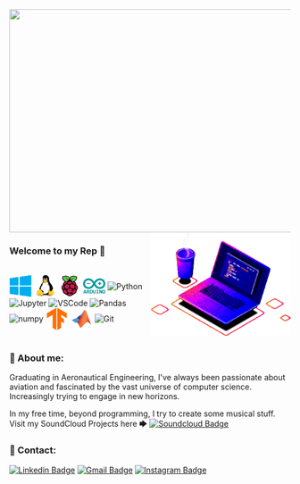 
<img align="center" width="800" height="400" src="http://blog.jaredscheel.com/images/hello-world.gif">
<img src="https://github.com/JoaoCioffi/JoaoCioffi/blob/main/code.png" min-width="250px" max-width="200px" width="250px" align="right" alt="Computador-JulianaIzac">


### Welcome to my Rep 👋

<div style="display: inline_block"><br>
    <img  align ="center" alt = "Windows" height"40" width="40" src="https://github.com/devicons/devicon/blob/master/icons/windows8/windows8-original.svg" />
    <img  align ="center" alt = "Linux" height"40" width="40" src="https://github.com/devicons/devicon/blob/master/icons/linux/linux-original.svg" />
    <img  align ="center" alt = "Rasp" height"40" width="40" src="https://github.com/devicons/devicon/blob/master/icons/raspberrypi/raspberrypi-original.svg" />
    <img align ="center" alt = "Arduino" height"50" width="40" src="https://github.com/devicons/devicon/blob/master/icons/arduino/arduino-original-wordmark.svg" /> 
    <img align ="center" alt = "Python" height"50" width="40" src="https://cdn.jsdelivr.net/gh/devicons/devicon/icons/python/python-original.svg" /> 
    <img align ="center" alt = "Jupyter" height"40" width="40" src="https://cdn.jsdelivr.net/gh/devicons/devicon/icons/jupyter/jupyter-original-wordmark.svg" />
    <img align ="center" alt = "VSCode" height"40" width="40" src="https://cdn.jsdelivr.net/gh/devicons/devicon/icons/vscode/vscode-original.svg" />
    <img align ="center" alt = "Pandas" height"40" width="40" src="https://cdn.jsdelivr.net/gh/devicons/devicon/icons/pandas/pandas-original-wordmark.svg" />
    <img align ="center" alt = "numpy" height"40" width="40"src="https://cdn.jsdelivr.net/gh/devicons/devicon/icons/numpy/numpy-original.svg" />
    <img  align ="center" alt = "TensorFlow" height"40" width="40" src="https://github.com/devicons/devicon/blob/master/icons/tensorflow/tensorflow-original.svg" />
    <img  align ="center" alt = "Matlab" height"40" width="40" src="https://github.com/devicons/devicon/blob/master/icons/matlab/matlab-original.svg" />
    <img  align ="center" alt = "Git" height"40" width="40" src="https://cdn.jsdelivr.net/gh/devicons/devicon/icons/git/git-original.svg" />
    
</div>



<div style="display: inline_block"><br>

### 📖 About me:

Graduating in Aeronautical Engineering, I've always been passionate about aviation and fascinated by the vast universe of computer science. Increasingly trying to engage in new horizons.

In my free time, beyond programming, I try to create some musical stuff. Visit my SoundCloud Projects here 🡆 [![Soundcloud Badge](https://img.shields.io/badge/-See_0ff-a43b9d?style=flat-square&logo=Soundcloud&logoColor=white&link=https://soundcloud.com/joao-cioffi)](https://soundcloud.com/joao-cioffi)

</div>

  ### :rocket: Contact:
  [![Linkedin Badge](https://img.shields.io/badge/-JoaoCioffi-blue?style=flat-square&logo=Linkedin&logoColor=white&link=https://www.linkedin.com/in/joao-cioffi/)](https://www.linkedin.com/in/joao-cioffi/)
  [![Gmail Badge](https://img.shields.io/badge/-joaorcioffi@gmail.com-c14438?style=flat-square&logo=Gmail&logoColor=white&link=mailto:joaorcioffi@gmail.com)](mailto:joaorcioffi@gmail.com)
  [![Instagram Badge](https://img.shields.io/badge/-See_0ff-a43b9d?style=flat-square&logo=Instagram&logoColor=white&link=https://www.instagram.com/see_0ff/)](https://www.instagram.com/see_0ff/)
